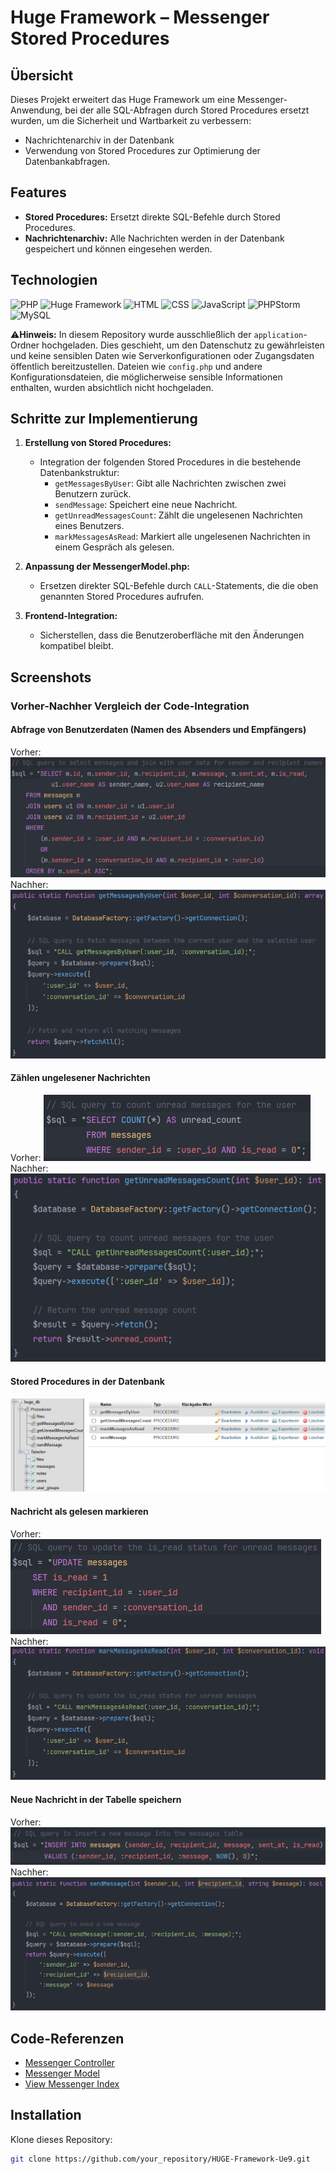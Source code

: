 # Huge Framework – Messenger Stored Procedures

## Übersicht
Dieses Projekt erweitert das Huge Framework um eine Messenger-Anwendung, bei der alle SQL-Abfragen durch Stored Procedures ersetzt wurden, um die Sicherheit und Wartbarkeit zu verbessern:
- Nachrichtenarchiv in der Datenbank
- Verwendung von Stored Procedures zur Optimierung der Datenbankabfragen.

## Features
- **Stored Procedures:** Ersetzt direkte SQL-Befehle durch Stored Procedures.
- **Nachrichtenarchiv:** Alle Nachrichten werden in der Datenbank gespeichert und können eingesehen werden.

## Technologien
![PHP](https://img.shields.io/badge/PHP-8.1%2B-blue?logo=php&logoColor=white)
![Huge Framework](https://img.shields.io/badge/Huge_Framework-1.0-brightgreen)
![HTML](https://img.shields.io/badge/HTML-5-orange?logo=html5&logoColor=white)
![CSS](https://img.shields.io/badge/CSS-3-blue?logo=css3&logoColor=white)
![JavaScript](https://img.shields.io/badge/JavaScript-ES6%2B-yellow?logo=javascript&logoColor=white)
![PHPStorm](https://img.shields.io/badge/IDE-PHPStorm-purple?logo=phpstorm&logoColor=white)
![MySQL](https://img.shields.io/badge/Database-MySQL-lightblue?logo=mysql&logoColor=white)

⚠️**Hinweis:** In diesem Repository wurde ausschließlich der `application`-Ordner hochgeladen. Dies geschieht, um den Datenschutz zu gewährleisten und keine sensiblen Daten wie Serverkonfigurationen oder Zugangsdaten öffentlich bereitzustellen. Dateien wie `config.php` und andere Konfigurationsdateien, die möglicherweise sensible Informationen enthalten, wurden absichtlich nicht hochgeladen.

## Schritte zur Implementierung

1. **Erstellung von Stored Procedures:**
   - Integration der folgenden Stored Procedures in die bestehende Datenbankstruktur:
     - `getMessagesByUser`: Gibt alle Nachrichten zwischen zwei Benutzern zurück.
     - `sendMessage`: Speichert eine neue Nachricht.
     - `getUnreadMessagesCount`: Zählt die ungelesenen Nachrichten eines Benutzers.
     - `markMessagesAsRead`: Markiert alle ungelesenen Nachrichten in einem Gespräch als gelesen.

2. **Anpassung der MessengerModel.php:**
   - Ersetzen direkter SQL-Befehle durch `CALL`-Statements, die die oben genannten Stored Procedures aufrufen.

3. **Frontend-Integration:**
   - Sicherstellen, dass die Benutzeroberfläche mit den Änderungen kompatibel bleibt.

## Screenshots

### **Vorher-Nachher Vergleich der Code-Integration**

#### **Abfrage von Benutzerdaten (Namen des Absenders und Empfängers)**
Vorher:
![Vorher](https://github.com/dino-2602/HUGE-Framework-Ue9/blob/main/huge/screenshots/abfrage_benutzerdaten_namen%20des%20absenders%20und%20empfaengers.png)
Nachher:
![Nachher](https://github.com/dino-2602/HUGE-Framework-Ue9/blob/main/huge/screenshots/abfrage_benutzerdaten_namen%20des%20absenders%20und%20empfaengers_new.png)

#### **Zählen ungelesener Nachrichten**
Vorher:
![Vorher](https://github.com/dino-2602/HUGE-Framework-Ue9/blob/main/huge/screenshots/count_unread_messages.png)
Nachher:
![Nachher](https://github.com/dino-2602/HUGE-Framework-Ue9/blob/main/huge/screenshots/count_unread_messages_new.png)

#### **Stored Procedures in der Datenbank**
![Stored Procedures](https://github.com/dino-2602/HUGE-Framework-Ue9/blob/main/huge/screenshots/huge_db_stored_procedures.png)

#### **Nachricht als gelesen markieren**
Vorher:
![Vorher](https://github.com/dino-2602/HUGE-Framework-Ue9/blob/main/huge/screenshots/mark_messages_as_read.png)
Nachher:
![Nachher](https://github.com/dino-2602/HUGE-Framework-Ue9/blob/main/huge/screenshots/mark_messages_as_read_new.png)

#### **Neue Nachricht in der Tabelle speichern**
Vorher:
![Vorher](https://github.com/dino-2602/HUGE-Framework-Ue9/blob/main/huge/screenshots/neue_message_in_tabelle.png)
Nachher:
![Nachher](https://github.com/dino-2602/HUGE-Framework-Ue9/blob/main/huge/screenshots/neue_message_in_tabelle_new.png)

## Code-Referenzen

- [Messenger Controller](https://github.com/dino-2602/HUGE-Framework-Ue9/blob/main/huge/application/controller/MessengerController.php)
- [Messenger Model](https://github.com/dino-2602/HUGE-Framework-Ue9/blob/main/huge/application/model/MessengerModel.php)
- [View Messenger Index](https://github.com/dino-2602/HUGE-Framework-Ue9/blob/main/huge/application/view/messenger/index.php)

## Installation

Klone dieses Repository:

```bash
git clone https://github.com/your_repository/HUGE-Framework-Ue9.git
```

